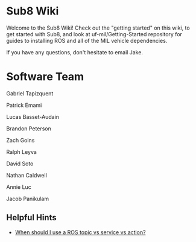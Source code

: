 # Sub8 Wiki 

Welcome to the Sub8 Wiki! Check out the "getting started" on this wiki, to get started with Sub8, and look at uf-mil/Getting-Started repository for guides to installing ROS and all of the MIL vehicle dependencies.

If you have any questions, don't hesitate to email Jake.

# Software Team

Gabriel Tapizquent

Patrick Emami

Lucas Basset-Audain

Brandon Peterson

Zach Goins

Ralph Leyva

David Soto

Nathan Caldwell

Annie Luc

Jacob Panikulam


## Helpful Hints  
* [When should I use a ROS topic vs service vs action?](http://answers.ros.org/question/11834/when-should-i-use-topics-vs-services-vs-actionlib-actions-vs-dynamic_reconfigure/)